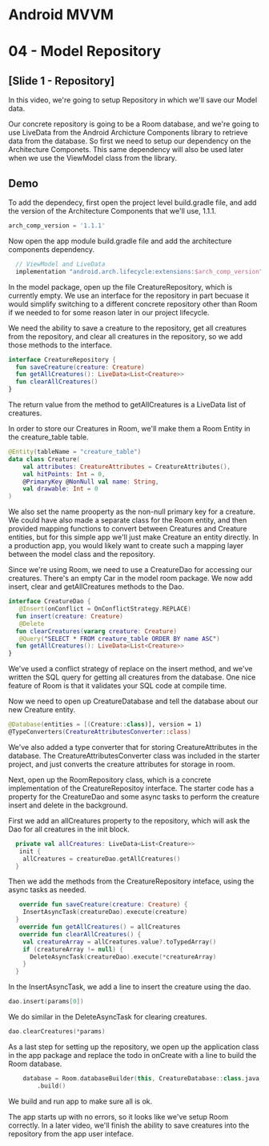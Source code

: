 # Android MVVM
# 04 - Model Repository

## [Slide 1 - Repository]

In this video, we're going to setup Repository in which we'll save our Model data.

Our concrete repository is going to be a Room database, and we're going to use LiveData from the Android Archicture Components library to retrieve data from the database. So first we need to setup our dependency on the Architecture Componets. This same dependency will also be used later when we use the ViewModel class from the library.

## Demo

To add the dependecy, first open the project level build.gradle file, and add the version of the Architecture Components that we'll use, 1.1.1.


```gradle
arch_comp_version = '1.1.1'
```

Now open the app module build.gradle file and add the architecture components dependency.

```gradle
  // ViewModel and LiveData
  implementation "android.arch.lifecycle:extensions:$arch_comp_version"
```

In the model package, open up the file CreatureRepository, which is currently empty. We use an interface for the repository in part becuase it would simplify switching to a different concrete repository other than Room if we needed to for some reason later in our project lifecycle.

We need the ability to save a creature to the repository, get all creatures from the repository, and clear all creatures in the repository, so we add those methods to the interface.

```kotlin
interface CreatureRepository {
  fun saveCreature(creature: Creature)
  fun getAllCreatures(): LiveData<List<Creature>>
  fun clearAllCreatures()
}
```

The return value from the method to getAllCreatures is a LiveData list of creatures.

In order to store our Creatures in Room, we'll make them a Room Entity in the creature_table table.

```kotlin
@Entity(tableName = "creature_table")
data class Creature(
    val attributes: CreatureAttributes = CreatureAttributes(),
    val hitPoints: Int = 0,
    @PrimaryKey @NonNull val name: String,
    val drawable: Int = 0
)
```

We also set the name prooperty as the non-null primary key for a creature. We could have also made a separate class for the Room entity, and then provided mapping functions to convert between Creatures and Creature entities, but for this simple app we'll just make Creature an entity directly. In a production app, you would likely want to create such a mapping layer between the model class and the repository.

Since we're using Room, we need to use a CreatureDao for accessing our creatures. There's an empty Car in the model room package. We now add insert, clear and getAllCreatures methods to the Dao.

```kotlin
interface CreatureDao {
   @Insert(onConflict = OnConflictStrategy.REPLACE)
  fun insert(creature: Creature)
   @Delete
  fun clearCreatures(vararg creature: Creature)
   @Query("SELECT * FROM creature_table ORDER BY name ASC")
  fun getAllCreatures(): LiveData<List<Creature>>
}
```

We've used a conflict strategy of replace on the insert method, and we've written the SQL query for getting all creatures from the database. One nice feature of Room is that it validates your SQL code at compile time.

Now we need to open up CreatureDatabase and tell the database about our new Creature entity.

```kotlin
@Database(entities = [(Creature::class)], version = 1)
@TypeConverters(CreatureAttributesConverter::class)
```

We've also added a type converter that for storing CreatureAttributes in the database. The CreatureAttributesConverter class was included in the starter project, and just converts the creature attributes for storage in room.

Next, open up the RoomRepository class, which is a concrete implementation of the CreatureRepositoy interface. The starter code has a property for the CreatureDao and some async tasks to perform the creature insert and delete in the background.

First we add an allCreatures property to the repository, which will ask the Dao for all creatures in the init block.

```kotlin
  private val allCreatures: LiveData<List<Creature>>
   init {
    allCreatures = creatureDao.getAllCreatures()
  }

```

Then we add the methods from the CreatureRepository inteface, using the async tasks as needed.

```kotlin
   override fun saveCreature(creature: Creature) {
    InsertAsyncTask(creatureDao).execute(creature)
  }
   override fun getAllCreatures() = allCreatures
   override fun clearAllCreatures() {
    val creatureArray = allCreatures.value?.toTypedArray()
    if (creatureArray != null) {
      DeleteAsyncTask(creatureDao).execute(*creatureArray)
    }
  }
```

In the InsertAsyncTask, we add a line to insert the creature using the dao.

```kotlin
dao.insert(params[0])
```

We do similar in the DeleteAsyncTask for clearing creatures.

```kotlin
dao.clearCreatures(*params)
```

As a last step for setting up the repository, we open up the application class in the app package and replace the todo in onCreate with a line to build the Room database.

```kotlin
    database = Room.databaseBuilder(this, CreatureDatabase::class.java, "creature_database")
        .build()
```

We build and run app to make sure all is ok.

The app starts up with no errors, so it looks like we've setup Room correctly. In a later video, we'll finish the ability to save creatures into the repository from the app user inteface.